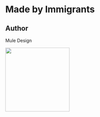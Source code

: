 # Made by Immigrants

## Author

Mule Design

<a href="https://cottonbureau.com/products/made-by-immigrants" alt="Buy Now">
  <img src="https://d3vv6lp55qjaqc.cloudfront.net/items/1F230o2r3C452K320X3l/Image%202018-08-29%20at%208.40.08%20AM.png" width="200" height="200" />
</a>
